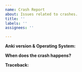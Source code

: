 ```yaml
---
name: Crash Report
about: Issues related to crashes.
title: ''
labels: ''
assignees: ''

---
```


**Anki version & Operating System:** 

**When does the crash happens?** 

**Traceback:** 
